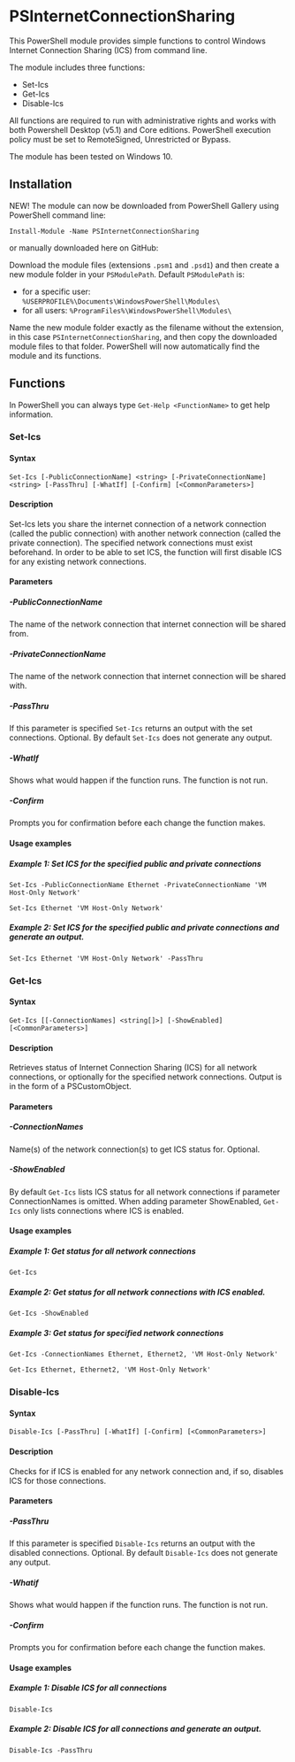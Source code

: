 # PSInternetConnectionSharing
This PowerShell module provides simple functions to control Windows Internet Connection Sharing (ICS) from command line.

The module includes three functions:
* Set-Ics
* Get-Ics
* Disable-Ics 

All functions are required to run with administrative rights and works with both Powershell Desktop (v5.1) and Core editions. PowerShell execution policy must be set to RemoteSigned, Unrestricted or Bypass.

The module has been tested on Windows 10.
## Installation
NEW! The module can now be downloaded from PowerShell Gallery using PowerShell command line:

`Install-Module -Name PSInternetConnectionSharing`

or manually downloaded here on GitHub:

Download the module files (extensions `.psm1` and `.psd1`) and then create a new module folder in your `PSModulePath`. Default `PSModulePath` is:

- for a specific user: `%USERPROFILE%\Documents\WindowsPowerShell\Modules\`
- for all users: `%ProgramFiles%\WindowsPowerShell\Modules\`

Name the new module folder exactly as the filename without the extension, in this case `PSInternetConnectionSharing`, and then copy the downloaded module files to that folder. PowerShell will now automatically find the module and its functions.
## Functions
In PowerShell you can always type `Get-Help <FunctionName>` to get help information.

### Set-Ics
#### Syntax
```
Set-Ics [-PublicConnectionName] <string> [-PrivateConnectionName] <string> [-PassThru] [-WhatIf] [-Confirm] [<CommonParameters>]
```
#### Description
Set-Ics lets you share the internet connection of a network connection (called the public connection) with another network connection (called the private connection). The specified network connections must exist beforehand. In order to be able to set ICS, the function will first disable ICS for any existing network connections.
#### Parameters
##### -PublicConnectionName
The name of the network connection that internet connection will be shared from.
##### -PrivateConnectionName
The name of the network connection that internet connection will be shared with.
##### -PassThru
If this parameter is specified `Set-Ics` returns an output with the set connections. Optional. By default `Set-Ics` does not generate any output.
##### -WhatIf
Shows what would happen if the function runs. The function is not run.
##### -Confirm
Prompts you for confirmation before each change the function makes.
#### Usage examples
##### Example 1: Set ICS for the specified public and private connections
`Set-Ics -PublicConnectionName Ethernet -PrivateConnectionName 'VM Host-Only Network'`

`Set-Ics Ethernet 'VM Host-Only Network'`
##### Example 2: Set ICS for the specified public and private connections and generate an output.
`Set-Ics Ethernet 'VM Host-Only Network' -PassThru`

### Get-Ics
#### Syntax
```
Get-Ics [[-ConnectionNames] <string[]>] [-ShowEnabled] [<CommonParameters>]
```
#### Description
Retrieves status of Internet Connection Sharing (ICS) for all network connections, or optionally for the specified network connections. Output is in the form of a PSCustomObject.
#### Parameters
##### -ConnectionNames
Name(s) of the network connection(s) to get ICS status for. Optional.
##### -ShowEnabled
By default `Get-Ics` lists ICS status for all network connections if parameter ConnectionNames is omitted. When adding parameter ShowEnabled, `Get-Ics` only lists connections where ICS is enabled.
#### Usage examples
##### Example 1: Get status for all network connections
`Get-Ics`
##### Example 2: Get status for all network connections with ICS enabled.
`Get-Ics -ShowEnabled`
##### Example 3: Get status for specified network connections
`Get-Ics -ConnectionNames Ethernet, Ethernet2, 'VM Host-Only Network'`

`Get-Ics Ethernet, Ethernet2, 'VM Host-Only Network'`

### Disable-Ics
#### Syntax
```
Disable-Ics [-PassThru] [-WhatIf] [-Confirm] [<CommonParameters>]
```
#### Description
Checks for if ICS is enabled for any network connection and, if so, disables ICS for those connections.
#### Parameters
##### -PassThru
If this parameter is specified `Disable-Ics` returns an output with the disabled connections. Optional. By default `Disable-Ics` does not generate any output.
##### -Whatif
Shows what would happen if the function runs. The function is not run.
##### -Confirm
Prompts you for confirmation before each change the function makes.
#### Usage examples
##### Example 1: Disable ICS for all connections
`Disable-Ics`
##### Example 2: Disable ICS for all connections and generate an output.
`Disable-Ics -PassThru`
